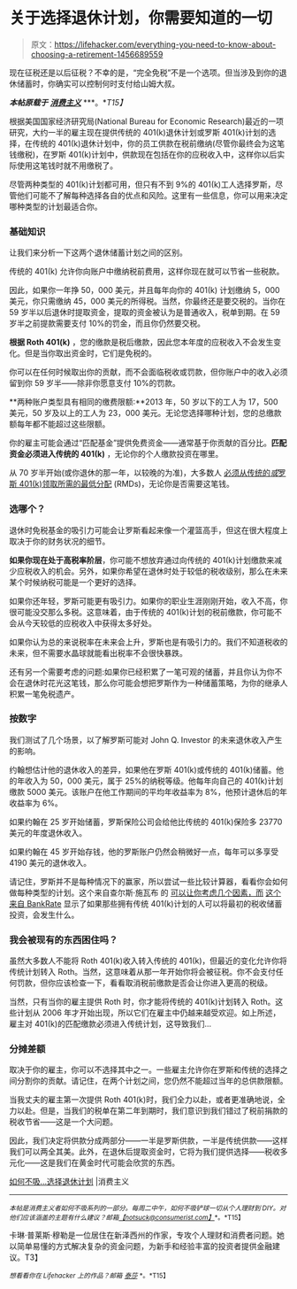 # 关于选择退休计划，你需要知道的一切

> 原文：<https://lifehacker.com/everything-you-need-to-know-about-choosing-a-retirement-1456689559>

现在征税还是以后征税？不幸的是，“完全免税”不是一个选项。但当涉及到你的退休储蓄时，你确实可以控制何时支付给山姆大叔。



***本帖原载于*** [***消费主义***](http://consumerist.com/2013/10/29/how-to-not-suck-at-picking-a-retirement-plan/) ***。**T15】*

根据美国国家经济研究局(National Bureau for Economic Research)最近的一项研究，大约一半的雇主现在提供传统的 401(k)退休计划或罗斯 401(k)计划的选择，在传统的 401(k)退休计划中，你的员工供款在税前缴纳(尽管你最终会为这笔钱缴税)，在罗斯 401(k)计划中，供款现在包括在你的应税收入中，这样你以后实际使用这笔钱时就不用缴税了。

尽管两种类型的 401(k)计划都可用，但只有不到 9%的 401(k)工人选择罗斯，尽管他们可能不了解每种选择各自的优点和风险。这里有一些信息，你可以用来决定哪种类型的计划最适合你。

### **基础知识**

让我们来分析一下这两个退休储蓄计划之间的区别。

传统的 401(k) 允许你向账户中缴纳税前费用，这样你现在就可以节省一些税款。

因此，如果你一年挣 50，000 美元，并且每年向你的 401(k) 计划缴纳 5，000 美元，你只需缴纳 45，000 美元的所得税。当然，你最终还是要交税的。当你在 59 岁半以后退休时提取资金，提取的资金被认为是普通收入，税单到期。在 59 岁半之前提款需要支付 10%的罚金，而且你仍然要交税。

**根据 Roth 401(k)** ，您的缴款是税后缴款，因此您本年度的应税收入不会发生变化。但是当你取出资金时，它们是免税的。

你可以在任何时候取出你的贡献，而不会面临税收或罚款，但你账户中的收入必须留到你 59 岁半——除非你愿意支付 10%的罚款。

**两种账户类型具有相同的缴费限额:**2013 年，50 岁以下的工人为 17，500 美元，50 岁及以上的工人为 23，000 美元。无论您选择哪种计划，您的总缴款额每年都不能超过这些限额。

你的雇主可能会通过“匹配基金”提供免费资金——通常基于你贡献的百分比。**匹配资金必须进入传统的 401(k)** ，无论你的个人缴款投资在哪里。

从 70 岁半开始(或你退休的那一年，以较晚的为准)，大多数人 [必须从传统的*或*罗斯 401(k)领取所需的最低分配](http://www.irs.gov/Retirement-Plans/Roth-Comparison-Chart) (RMDs)，无论你是否需要这笔钱。

### **选哪个？**

退休时免税基金的吸引力可能会让罗斯看起来像一个灌篮高手，但这在很大程度上取决于你的财务状况的细节。

**如果你现在处于高税率阶层**，你可能不想放弃通过向传统的 401(k)计划缴款来减少应税收入的机会。另外，如果你希望在退休时处于较低的税收级别，那么在未来某个时候纳税可能是一个更好的选择。

如果你还年轻，罗斯可能更有吸引力。如果你的职业生涯刚刚开始，收入不高，你很可能没交那么多税。这意味着，由于传统的 401(k)计划的税前缴款，你可能不会从今天较低的应税收入中获得太多好处。

如果你认为总的来说税率在未来会上升，罗斯也是有吸引力的。我们不知道税收的未来，但不需要水晶球就能看出税率不会很快暴跌。

还有另一个需要考虑的问题:如果你已经积累了一笔可观的储蓄，并且你认为你不会在退休时花光这笔钱，那么你可能会想把罗斯作为一种储蓄策略，为你的继承人积累一笔免税遗产。

### **按数字**

我们测试了几个场景，以了解罗斯可能对 John Q. Investor 的未来退休收入产生的影响。

约翰想估计他的退休收入的差异，如果他在罗斯 401(k)或传统的 401(k)储蓄。他的年收入为 50，000 美元，属于 25%的纳税等级。他每年向自己的 401(k)计划缴款 5000 美元。该账户在他工作期间的平均年收益率为 8%，他预计退休后的年收益率为 6%。

如果约翰在 25 岁开始储蓄，罗斯保险公司会给他比传统的 401(k)保险多 23770 美元的年度退休收入。

如果约翰在 45 岁开始存钱，他的罗斯账户仍然会稍微好一点，每年可以多享受 4190 美元的退休收入。

请记住，罗斯并不是每种情况下的赢家，所以尝试一些比较计算器，看看你会如何做每种类型的计划。这个来自查尔斯·施瓦布 的 [可以让你考虑几个因素，而](https://www.schwabplan.com/download/RothCalc/RothCalculator.htm) [这个来自 BankRate](http://www.bankrate.com/calculators/retirement/401-k-or-roth-ira-calculator.aspx) 显示了如果那些拥有传统 401(k)计划的人可以将最初的税收储蓄投资，会发生什么。

### 我会被现有的东西困住吗？

虽然大多数人不能将 Roth 401(k)收入转入传统的 401(k)，但最近的变化允许你将传统计划转入 Roth。当然，这意味着从那一年开始你将会被征税。你不会支付任何罚款，但你应该检查一下，看看取消税前缴款是否会让你进入更高的税级。

当然，只有当你的雇主提供 Roth 时，你才能将传统的 401(k)计划转入 Roth。这些计划从 2006 年才开始出现，所以它们在雇主中仍越来越受欢迎。如上所述，雇主对 401(k)的匹配缴款必须进入传统计划，这导致我们…

### **分摊差额**

取决于你的雇主，你可以不选择其中之一。一些雇主允许你在罗斯和传统的选择之间分割你的贡献。请记住，在两个计划之间，您仍然不能超过当年的总供款限额。

当我丈夫的雇主第一次提供 Roth 401(k)时，我们全力以赴，或者更准确地说，全力以赴。但是，当我们的税单在第二年到期时，我们意识到我们错过了税前捐款的税收节省——这是一个大问题。

因此，我们决定将供款分成两部分——一半是罗斯供款，一半是传统供款——这样我们可以两全其美。此外，在退休后提取资金时，它将为我们提供选择——税收多元化——这是我们在黄金时代可能会欣赏的东西。

[如何不吸...选择退休计划](http://consumerist.com/2013/10/29/how-to-not-suck-at-picking-a-retirement-plan/) |消费主义

* * *

<small>*本帖是消费主义者如何不吸系列的一部分。每周二中午，如何不吸铲球一切从个人理财到 DIY。对他们应该涵盖的主题有什么建议？邮箱*</small>[<small>*【notsuck@consumerist.com】*</small>](mailto:notsuck@consumerist.com)<small>*。*T15】</small>

卡琳·普莱斯·穆勒是一位居住在新泽西州的作家，专攻个人理财和消费者问题。她以简单易懂的方式解决复杂的资金问题，为新手和经验丰富的投资者提供金融建议。T3】

<small>*想看看你在 Lifehacker 上的作品？邮箱*</small> [<small>*泰莎*</small>](https://mail.google.com/mail/?view=cm&fs=1&tf=1&to=tessa@lifehacker.com) <small>*。*T15】</small>
